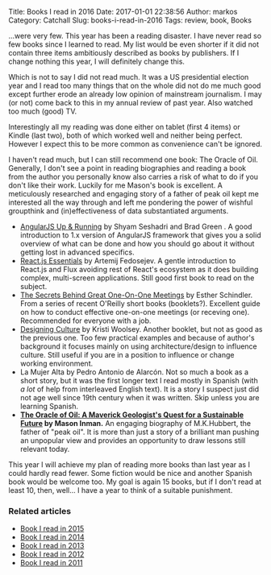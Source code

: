 Title: Books I read in 2016
Date: 2017-01-01 22:38:56
Author: markos
Category: Catchall
Slug: books-i-read-in-2016
Tags: review, book, Books

...were very few. This year has been a reading disaster. I have never read so few books since I learned to read. My list would be even shorter if it did not contain three items ambitiously described as books by publishers. If I change nothing this year, I will definitely change this.

Which is not to say I did not read much. It was a US presidential election year and I read too many things that on the whole did not do me much good except further erode an already low opinion of mainstream journalism. I may (or not) come back to this in my annual review of past year. Also watched too much (good) TV.

Interestingly all my reading was done either on tablet (first 4 items) or Kindle (last two), both of which worked well and neither being perfect. However I expect this to be more common as convenience can't be ignored.

I haven't read much, but I can still recommend one book: The Oracle of Oil. Generally, I don't see a point in reading biographies and reading a book from the author you personally know also carries a risk of what to do if you don't like their work. Luckily for me Mason's book is excellent. A meticulously researched and engaging story of a father of peak oil kept me interested all the way through and left me pondering the power of wishful groupthink and (in)effectiveness of data substantiated arguments.

* [AngularJS Up & Running](http://www.amazon.com/AngularJS-Running-Enhanced-Productivity-Structured/dp/1491901942/) by  Shyam Seshadri and Brad Green . A good introduction to 1.x version of AngularJS framework that gives you a solid overview of what can be done and how you should go about it without getting lost in advanced specifics.
* [React.js Essentials](https://www.google.si/url?sa=t&rct=j&q=&esrc=s&source=web&cd=1&ved=0ahUKEwjI57PWo6HRAhVNeVAKHSQCA0kQFggaMAA&url=https%3A%2F%2Fwww.packtpub.com%2Fweb-development%2Freactjs-essentials&usg=AFQjCNFce0pG40bQZb-AQTvziAd2Uxkowg) by Artemij Fedosejev. A gentle introduction to React.js and Flux avoiding rest of React's ecosystem as it does building complex, multi-screen applications. Still good first book to read on the subject.
* [The Secrets Behind Great One-On-One Meetings](https://www.oreilly.com/learning/the-secrets-behind-great-one-on-one-meetings) by Esther Schindler. From a series of recent O'Reilly short books (booklets?). Excellent guide on how to conduct effective one-on-one meetings (or receving one). Recommended for everyone with a job.
* [Designing Culture](http://www.oreilly.com/business/free/files/designing-culture.pdf) by Kristi Woolsey. Another booklet, but not as good as the previous one. Too few practical examples and because of author's background it focuses mainly on using architecture/design to influence culture. Still useful if you are in a position to influence or change working environment.
* La Mujer Alta by Pedro Antonio de Alarcón. Not so much a book as a short story, but it was the first longer text I read mostly in Spanish (with *a lot* of help from interleaved English text). It is a story I suspect just did not age well since 19th century when it was written. Skip unless you are learning Spanish.
* **[The Oracle of Oil: A Maverick Geologist's Quest for a Sustainable Future](https://www.amazon.com/Oracle-Oil-Maverick-Geologists-Sustainable/dp/0393239683/) by Mason Inman.** An engaging biography of M.K.Hubbert, the father of "peak oil". It is more than just a story of a brilliant man pushing an unpopular view and provides an opportunity to draw lessons still relevant today.

This year I will achieve my plan of reading more books than last year as I could hardly read fewer. Some fiction would be nice and another Spanish book would be welcome too. My goal is again 15 books, but if I don't read at least 10, then, well... I have a year to think of a suitable punishment.


### Related articles

* [Book I read in 2015]({filename}/books-i-read-in-2015.md)
* [Book I read in 2014]({filename}/books-i-read-in-2014.md)
* [Book I read in 2013]({filename}/the-books-i-read-in-2013.md)
* [Book I read in 2012]({filename}/books-i-read-in-2012.md)
* [Book I read in 2011]({filename}/books-i-read-in-2011.md)
